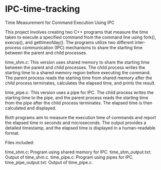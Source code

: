 # IPC-time-tracking

Time Measurement for Command Execution Using IPC

This project involves creating two C++ programs that measure the time taken to execute a specified command from the command line using fork(), execvp(), and gettimeofday(). The programs utilize two different inter-process communication (IPC) mechanisms to share the starting time between the parent and child processes.

time_shm.c: This version uses shared memory to share the starting time between the parent and child processes. The child process writes the starting time to a shared memory region before executing the command. The parent process reads the starting time from shared memory after the child process terminates, calculates the elapsed time, and prints the result.

time_pipe.c: This version uses a pipe for IPC. The child process writes the starting time to the pipe, and the parent process reads the starting time from the pipe after the child process terminates. The elapsed time is then calculated and displayed.

Both programs aim to measure the execution time of commands and report the elapsed time in seconds and microseconds. The output provides a detailed timestamp, and the elapsed time is displayed in a human-readable format.

Files included:

time_shm.c: Program using shared memory for IPC.
time_shm_output.txt: Output of time_shm.c.
time_pipe.c: Program using pipes for IPC.
time_pipe_output.txt: Output of time_pipe.c.

